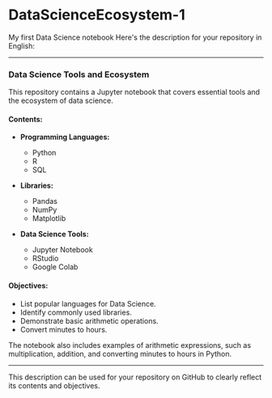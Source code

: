 # DataScienceEcosystem-1
My first Data Science notebook
Here's the description for your repository in English:

---

### Data Science Tools and Ecosystem

This repository contains a Jupyter notebook that covers essential tools and the ecosystem of data science.

#### Contents:

- **Programming Languages:**  
  - Python  
  - R  
  - SQL  

- **Libraries:**  
  - Pandas  
  - NumPy  
  - Matplotlib  

- **Data Science Tools:**  
  - Jupyter Notebook  
  - RStudio  
  - Google Colab  

#### Objectives:

- List popular languages for Data Science.
- Identify commonly used libraries.
- Demonstrate basic arithmetic operations.
- Convert minutes to hours.

The notebook also includes examples of arithmetic expressions, such as multiplication, addition, and converting minutes to hours in Python.

---

This description can be used for your repository on GitHub to clearly reflect its contents and objectives.
